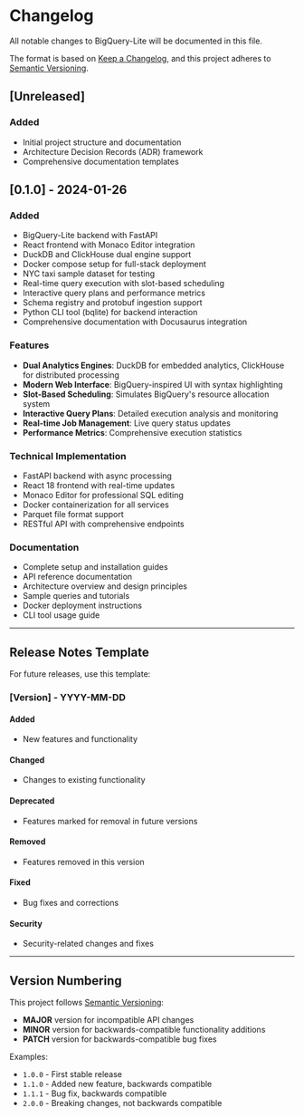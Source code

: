 # Changelog

All notable changes to BigQuery-Lite will be documented in this file.

The format is based on [Keep a Changelog](https://keepachangelog.com/en/1.0.0/),
and this project adheres to [Semantic Versioning](https://semver.org/spec/v2.0.0.html).

## [Unreleased]

### Added
- Initial project structure and documentation
- Architecture Decision Records (ADR) framework
- Comprehensive documentation templates

## [0.1.0] - 2024-01-26

### Added
- BigQuery-Lite backend with FastAPI
- React frontend with Monaco Editor integration
- DuckDB and ClickHouse dual engine support
- Docker compose setup for full-stack deployment
- NYC taxi sample dataset for testing
- Real-time query execution with slot-based scheduling
- Interactive query plans and performance metrics
- Schema registry and protobuf ingestion support
- Python CLI tool (bqlite) for backend interaction
- Comprehensive documentation with Docusaurus integration

### Features
- **Dual Analytics Engines**: DuckDB for embedded analytics, ClickHouse for distributed processing
- **Modern Web Interface**: BigQuery-inspired UI with syntax highlighting
- **Slot-Based Scheduling**: Simulates BigQuery's resource allocation system
- **Interactive Query Plans**: Detailed execution analysis and monitoring
- **Real-time Job Management**: Live query status updates
- **Performance Metrics**: Comprehensive execution statistics

### Technical Implementation
- FastAPI backend with async processing
- React 18 frontend with real-time updates
- Monaco Editor for professional SQL editing
- Docker containerization for all services
- Parquet file format support
- RESTful API with comprehensive endpoints

### Documentation
- Complete setup and installation guides
- API reference documentation
- Architecture overview and design principles
- Sample queries and tutorials
- Docker deployment instructions
- CLI tool usage guide

---

## Release Notes Template

For future releases, use this template:

### [Version] - YYYY-MM-DD

#### Added
- New features and functionality

#### Changed
- Changes to existing functionality

#### Deprecated
- Features marked for removal in future versions

#### Removed
- Features removed in this version

#### Fixed
- Bug fixes and corrections

#### Security
- Security-related changes and fixes

---

## Version Numbering

This project follows [Semantic Versioning](https://semver.org/):

- **MAJOR** version for incompatible API changes
- **MINOR** version for backwards-compatible functionality additions
- **PATCH** version for backwards-compatible bug fixes

Examples:
- `1.0.0` - First stable release
- `1.1.0` - Added new feature, backwards compatible
- `1.1.1` - Bug fix, backwards compatible
- `2.0.0` - Breaking changes, not backwards compatible